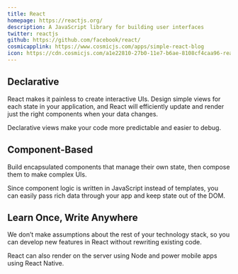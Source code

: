 ```yaml
---
title: React
homepage: https://reactjs.org/
description: A JavaScript library for building user interfaces
twitter: reactjs
github: https://github.com/facebook/react/
cosmicapplink: https://www.cosmicjs.com/apps/simple-react-blog
icon: https://cdn.cosmicjs.com/a1e22810-27b0-11e7-b6ae-8108cf4caa96-react.svg
---
```


## Declarative
React makes it painless to create interactive UIs. Design simple views for each state in your application, and React will efficiently update and render just the right components when your data changes.

Declarative views make your code more predictable and easier to debug.

## Component-Based
Build encapsulated components that manage their own state, then compose them to make complex UIs.

Since component logic is written in JavaScript instead of templates, you can easily pass rich data through your app and keep state out of the DOM.

## Learn Once, Write Anywhere
We don’t make assumptions about the rest of your technology stack, so you can develop new features in React without rewriting existing code.

React can also render on the server using Node and power mobile apps using React Native.